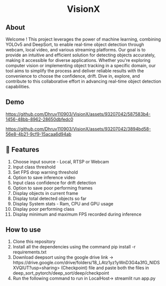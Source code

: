 <h1 align="center">VisionX</h1>

## About
Welcome ! This project leverages the power of machine learning, combining YOLOv5 and DeepSort, to enable real-time object detection through webcam, local video, and various streaming platforms. Our goal is to provide an intuitive and efficient solution for detecting objects accurately, making it accessible for diverse applications. Whether you're exploring computer vision or implementing object tracking in a specific domain, our tool aims to simplify the process and deliver reliable results with the convenience to choose the confidence, drift. Dive in, explore, and contribute to this collaborative effort in advancing real-time object detection capabilities.

## Demo

https://github.com/Dhruv110903/VisionX/assets/93207042/587583b4-1456-48bb-8962-28650dbfedc0

https://github.com/Dhruv110903/VisionX/assets/93207042/3894bd58-56e8-4b21-9cf9-15acaa6d94ab


## :key: Features

<ol>
    <li>Choose input source - Local, RTSP or Webcam</li>
    <li>Input class threshold</li>
    <li>Set FPS drop warning threshold</li>
    <li>Option to save inference video</li>
    <li>Input class confidence for drift detection</li>
    <li>Option to save poor performing frames</li>
    <li>Display objects in current frame</li>
    <li>Display total detected objects so far</li>
    <li>Display System stats - Ram, CPU and GPU usage</li>
    <li>Display poor performing class</li>
    <li>Display minimum and maximum FPS recorded during inference</li>
</ol> 

## How to use
<ol>
    <li>Clone this repository</li>
    <li>Install all the dependencies using the command pip install -r requirements.txt </li>
    <li>Download deepsort using the google drive link -> https://drive.google.com/drive/folders/18_LAtz1yz1yWnD3G4a3fG_NIDSXVQlUT?usp=sharing> (Checkpoint) file and paste both the files in deep_sort_pytorch/deep_sort/deep/checkpoint</li>
    <li>Run the following command to run in LocalHost-> streamlit run app.py</li>
</ol>

